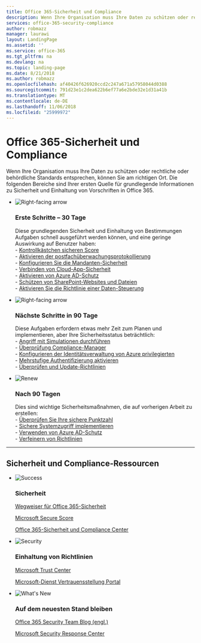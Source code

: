 ```yaml
---
title: Office 365-Sicherheit und Compliance
description: Wenn Ihre Organisation muss Ihre Daten zu schützen oder rechtliche oder behördliche Standards entsprechen, können Sie am richtigen Ort. Hier können Sie Sicherheit und Einhaltung von Vorschriften in Office 365 kennen lernen
services: office-365-security-compliance
author: robmazz
manager: laurawi
layout: LandingPage
ms.assetid: ''
ms.service: office-365
ms.tgt_pltfrm: na
ms.devlang: na
ms.topic: landing-page
ms.date: 8/21/2018
ms.author: robmazz
ms.openlocfilehash: af40426f626920ccd2c247a671a57958044d0388
ms.sourcegitcommit: 791d23e1c2dea622b6ef77a6e2bde32e1d31a41b
ms.translationtype: MT
ms.contentlocale: de-DE
ms.lasthandoff: 11/06/2018
ms.locfileid: "25999972"
---
```

# <a name="office-365-security-and-compliance"></a>Office 365-Sicherheit und Compliance

Wenn Ihre Organisation muss Ihre Daten zu schützen oder rechtliche oder behördliche Standards entsprechen, können Sie am richtigen Ort. Die folgenden Bereiche sind Ihrer ersten Quelle für grundlegende Informationen zu Sicherheit und Einhaltung von Vorschriften in Office 365.

<ul class="cardsF panelContent">
    <li>
        <div class="cardSize">
            <div class="cardPadding">
                <div class="card">
                    <div class="cardImageOuter">
                        <div class="cardImage">
                            <img src="https://docs.microsoft.com/office/media/icons/caret-right-blue.svg" alt="Right-facing arrow" />
                        </div>
                    </div>
                    <div class="cardText">
                        <h3>Erste Schritte – 30 Tage</h3>
                <p>Diese grundlegenden Sicherheit und Einhaltung von Bestimmungen Aufgaben schnell ausgeführt werden können, und eine geringe Auswirkung auf Benutzer haben: <br> - <a href="office-365-secure-score.md" target="_blank">Kontrollkästchen sicheren Score</a> <br> - <a href="search-the-audit-log-in-security-and-compliance.md">Aktivieren der postfachüberwachungsprotokollierung</a> <br> - <a href="tenant-wide-setup-for-increased-security.md">Konfigurieren Sie die Mandanten-Sicherheit</a> <br> - <a href="https://docs.microsoft.com/cloud-app-security/connect-office-365-to-microsoft-cloud-app-security">Verbinden von Cloud-App-Sicherheit</a> <br> - <a href="https://docs.microsoft.com/azure/active-directory/active-directory-identityprotection-enable">Aktivieren von Azure AD-Schutz</a> <br> - <a href="https://docs.microsoft.com/office365/enterprise/secure-sharepoint-online-sites-and-files">Schützen von SharePoint-Websites und Dateien</a> <br> - <a href="configure-supervision-policies.md">Aktivieren Sie die Richtlinie einer Daten-Steuerung</a> </p>
                    </div>
                </div>
            </div>
        </div>
    </li>
    <li>
        <div class="cardSize">
            <div class="cardPadding">
                <div class="card">
                    <div class="cardImageOuter">
                        <div class="cardImage">
                            <img src="https://docs.microsoft.com/office/media/icons/caret-right-blue.svg" alt="Right-facing arrow" />
                        </div>
                    </div>
                    <div class="cardText">
                        <h3>Nächste Schritte in 90 Tage</h3>
                        <p>Diese Aufgaben erfordern etwas mehr Zeit zum Planen und implementieren, aber Ihre Sicherheitsstatus beträchtlich: <br> - <a href="attack-simulator.md">Angriff mit Simulationen durchführen</a> <br> - <a href="meet-data-protection-and-regulatory-reqs-using-microsoft-cloud.md">Überprüfung Compliance-Manager</a> <br> - <a href="https://docs.microsoft.com/azure/active-directory/privileged-identity-management/pim-configure">Konfigurieren der Identitätsverwaltung von Azure privilegierten</a> <br> - <a href="https://docs.microsoft.com/azure/active-directory/authentication/concept-mfa-howitworks">Mehrstufige Authentifizierung aktivieren</a> <br> - <a href="protect-against-threats.md">Überprüfen und Update-Richtlinien</a> </p>
                    </div>
                </div>
            </div>
        </div>
    </li>
    <li>
        <div class="cardSize">
            <div class="cardPadding">
                <div class="card">
                    <div class="cardImageOuter">
                        <div class="cardImage">
                            <img src="https://docs.microsoft.com/office/media/icons/renew.svg" alt="Renew" />
                        </div>
                    </div>
                    <div class="cardText">
                        <h3>Nach 90 Tagen</h3>
                        <p>Dies sind wichtige Sicherheitsmaßnahmen, die auf vorherigen Arbeit zu erstellen:<br>
                        - <a href="https://securescore.office.com" target="_blank">Überprüfen Sie Ihre sichere Punktzahl</a><br>
                        - <a href="https://docs.microsoft.com/windows-server/identity/securing-privileged-access/securing-privileged-access">Sichere Systemzugriff implementieren</a><br>
                        - <a href="https://docs.microsoft.com/azure/active-directory/active-directory-identityprotection">Verwenden von Azure AD-Schutz</a><br>
                        - <a href="protect-against-threats.md">Verfeinern von Richtlinien</a><br></p>
                    </div>
                </div>
            </div>
        </div>
    </li>
</ul>

<hr>
<h2>Sicherheit und Compliance-Ressourcen</h2>

<ul class="panelContent cardsF">
    <li>
        <div class="cardSize">
            <div class="cardPadding">
                <div class="card">
                    <div class="cardImageOuter">
                        <div class="cardImage">
                            <img src="https://docs.microsoft.com/office/media/icons/success-blue.svg" alt="Success" data-linktype="external">
                        </div>
                    </div>
                    <div class="cardText">
                        <h3>Sicherheit</h3>
                        <p><a href="security-roadmap.md">Wegweiser für Office 365-Sicherheit</a></p>
                        <p><a href="https://securescore.microsoft.com" target="_blank">Microsoft Secure Score</a></p>
                        <p><a href="https://protection.office.com" target="_blank">Office 365-Sicherheit und Compliance Center</a></p>
                    </div>
                </div>
            </div>
        </div>
    </li>
    <li>
        <div class="cardSize">
            <div class="cardPadding">
                <div class="card">
                    <div class="cardImageOuter">
                        <div class="cardImage">
                            <img src="https://docs.microsoft.com/office/media/icons/security-blue.svg" alt="Security" data-linktype="external">
                        </div>
                    </div>
                    <div class="cardText">
                        <h3>Einhaltung von Richtlinien</h3>
                        <p><a href="https://www.microsoft.com/trustcenter" target="_blank">Microsoft Trust Center</a></p>
                        <p><a href="https://servicetrust.microsoft.com" target="_blank">Microsoft-Dienst Vertrauensstellung Portal</a></p>
                    </div>
                </div>
            </div>
        </div>
    </li>
    <li>
        <div class="cardSize">
            <div class="cardPadding">
                <div class="card">
                    <div class="cardImageOuter">
                        <div class="cardImage">
                            <img src="https://docs.microsoft.com/office/media/icons/whats-new-megaphone-blue.svg" alt="What's New" data-linktype="external">
                        </div>
                    </div>
                    <div class="cardText">
                        <h3>Auf dem neuesten Stand bleiben</h3>
                        <p><a href="https://blogs.technet.microsoft.com/office365security" target="_blank">Office 365 Security Team Blog (engl.)</a></p>
                        <p><a href="https://www.microsoft.com/msrc" target="_blank">Microsoft Security Response Center</a></p>
                    </div>
                </div>
            </div>
        </div>
    </li>
</ul>